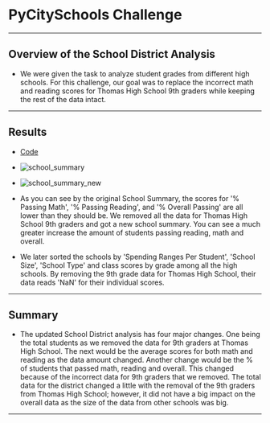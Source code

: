 # PyCitySchools Challenge
---
## Overview of the School District Analysis
- We were given the task to analyze student grades from different high schools. For this challenge, our goal was to replace the incorrect math and reading scores for Thomas High School 9th graders while keeping the rest of the data intact.
---
## Results
- [Code](/PyCitySchools_Challenge.ipynb)
- ![school_summary](https://user-images.githubusercontent.com/80421977/131391944-889e70ee-bcd7-48a8-a695-899c6eac40a7.PNG)
- ![school_summary_new](https://user-images.githubusercontent.com/80421977/131391951-39e2e6b0-99b3-4116-8cb4-842956277785.PNG)

- As you can see by the original School Summary, the scores for '% Passing Math', '% Passing Reading', and '% Overall Passing' are all lower than they should be. We removed all the data for Thomas High School 9th graders and got a new school summary. You can see a much greater increase the amount of students passing reading, math and overall.
- We later sorted the schools by 'Spending Ranges Per Student', 'School Size', 'School Type' and class scores by grade among all the high schools. By removing the 9th grade data for Thomas High School, their data reads 'NaN' for their individual scores.
---
## Summary
- The updated School District analysis has four major changes. One being the total students as we removed the data for 9th graders at Thomas High School. The next would be the average scores for both math and reading as the data amount changed. Another change would be the % of students that passed math, reading and overall. This changed because of the incorrect data for 9th graders that we removed. The total data for the district changed a little with the removal of the 9th graders from Thomas High School; however, it did not have a big impact on the overall data as the size of the data from other schools was big.
---
